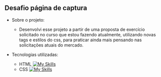 ## Desafio página de captura

- Sobre o projeto:
  - Desenvolvi esse projeto a partir de uma proposta de exercício solicitado no curso que estou fazendo atualmente, utilizando novas tags e estilos do css, para praticar ainda mais pensando nas solicitações atuais do mercado.

- Tecnologias utilizadas:
  - HTML [![My Skills](https://skills.thijs.gg/icons?i=html)](https://skills.thijs.gg)
  - CSS [![My Skills](https://skills.thijs.gg/icons?i=css)](https://skills.thijs.gg)
  

